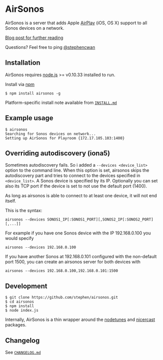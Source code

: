 AirSonos
========

AirSonos is a server that adds Apple [AirPlay](https://www.apple.com/airplay/) (iOS, OS X) support to all Sonos devices on a network.

[Blog post for further reading](https://medium.com/@stephencwan/hacking-airplay-into-sonos-93a41a1fcfbb)

Questions? Feel free to ping [@stephencwan](https://twitter.com/stephencwan)

Installation
------------

AirSonos requires [node.js](http://nodejs.org) >= v0.10.33 installed to run.

Install via [npm](https://www.npmjs.org)
```
$ npm install airsonos -g
```

Platform-specific install note available from [`INSTALL.md`](https://github.com/stephen/airsonos/blob/master/INSTALL.md)

Example usage
-------------
```
$ airsonos
Searching for Sonos devices on network...
Setting up AirSonos for Playroom {172.17.105.103:1400}
```

Overriding autodiscovery (iona5)
-------------
Sometimes autodiscovery fails. So i added a `--devices <device_list>` option to the command line. 
When this option is set, airsonos skips the autodiscovery part and tries to connect to the devices
specified in `<device_list>`. A Sonos device is specified by its IP. 
Optionally you can set also its TCP port if the device is set to not use the default port (1400).

As long as airsonos is able to connect to at least one device, it will not end itself.

This is the syntax:
```
airsonos --devices SONOS1_IP[:SONOS1_PORT][,SONOS2_IP[:SONOS2_PORT][,...]]
```

For example if you have one Sonos device with the IP 192.168.0.100 you would specify
```
airsonos --devices 192.168.0.100
```

If you have another Sonos at 192.168.0.101 configured with the non-default port 1500, you 
can create an airsonos server for both devices with
```
airsonos --devices 192.168.0.100,192.168.0.101:1500
```


Development
-----------
```
$ git clone https://github.com/stephen/airsonos.git
$ cd airsonos
$ npm install
$ node index.js
```

Internally, AirSonos is a thin wrapper around the [nodetunes](https://github.com/stephen/nodetunes) and [nicercast](https://github.com/stephen/nicercast) packages.

Changelog
---------

See [`CHANGELOG.md`](https://github.com/stephen/airsonos/blob/master/CHANGELOG.md)
